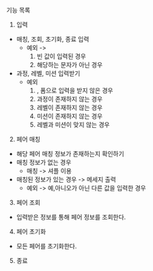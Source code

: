 기능 목록
1. 입력
- 매칭, 조회, 초기화, 종료 입력
  - 예외 ->
    1. 빈 값이 입력된 경우
    2. 해당하는 문자가 아닌 경우
- 과정, 레벨, 미션 입력받기
  - 예외  
    1. , 폼으로 입력을 받지 않은 경우
    2. 과정이 존재하지 않는 경우 
    3. 레벨이 존재하지 않는 경우
    4. 미션이 존재하지 않는 경우
    5. 레벨과 미션이 맞지 않는 경우
2. 페어 매칭
- 해당 페어 매칭 정보가 존재하는지 확인하기
- 매칭 정보가 없는 경우
    - 매칭 -> 셔플 이용
- 매칭된 정보가 있는 경우 -> 메세지 출력
  - 예외 -> 예,아니오가 아닌 다른 값을 입력한 경우
3. 페어 조회
- 입력받은 정보를 통해 페어 정보를 조회한다.
4. 페어 초기화
- 모든 페어를 초기화한다.
5. 종료